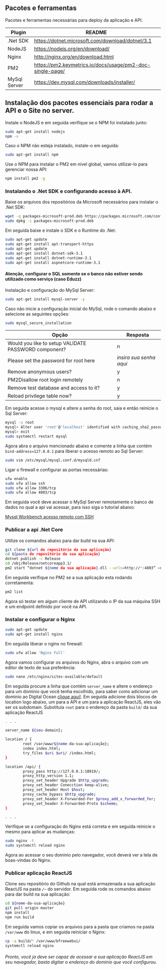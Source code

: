 ## Pacotes e ferramentas

Pacotes e ferramentas necessárias para deploy da aplicação e API.

| Plugin | README |
| ------ | ------ |
| .Net SDK | https://dotnet.microsoft.com/download/dotnet/3.1|
| NodeJS | https://nodejs.org/en/download/|
| Nginx | http://nginx.org/en/download.html|
| PM2 | https://pm2.keymetrics.io/docs/usage/pm2-doc-single-page/|
| MySql Server | https://dev.mysql.com/downloads/installer/|

## Instalação dos pacotes essenciais para rodar a API e o Site no server.

Instale o NodeJS e em seguida verifique se o NPM foi instalado junto:

```sh
sudo apt-get install nodejs
npm -v
```

Caso o NPM não esteja instalado, instale-o em seguida:

```sh
sudo apt-get install npm
```

Use o NPM para instalar o PM2 em nivel global, vamos utilizar-lo para gerenciar nossa API:

```sh
npm install pm2 -g
```

### Instalando o .Net SDK e configurando acesso à API.

Baixe os arquivos dos repositórios da Microsoft necessários para instalar o .Net SDK:

```sh
wget -q packages-microsoft-prod.deb https://packages.microsoft.com/config/ubuntu/20.04/packages-microsoft-prod.deb
sudo dpkg -i packages-microsoft-prod.deb
```

Em seguida baixe e instale o SDK e o Runtime do .Net:

```sh
sudo apt-get update
sudo apt-get install apt-transport-https
sudo apt-get update
sudo apt-get install dotnet-sdk-3.1
sudo apt-get install dotnet-runtime-3.1
sudo apt-get install aspnetcore-runtime-3.1
```

#### Atenção, configurar o SQL somente se o banco não estiver sendo utilizado como serviço (caso Eduzz)

Instalação e configuração do MySql Server:

```sh
sudo apt-get install mysql-server -y
```

Caso não inicie a configuração inicial do MySql, rode o comando abaixo e selecione as seguintes opções:

```sh
sudo mysql_secure_installation
```

| Opção | Resposta |
| ------ | ------ |
| Would you like to setup VALIDATE PASSWORD component? | n |
| Please set the password for root here | _insira sua senha aqui_|
| Remove anonymous users? | y |
| PM2Disallow root login remotely | n |
| Remove test database and access to it? | y |
| Reload privilege table now? | y |

Em seguida acesse o mysql e altere a senha do root, saia e então reinicie o Sql Server:

```sh
mysql -u root
mysql> Alter user 'root'@'localhost' identified with caching_sha2_password by 'root'
mysql> exit
sudo systemctl restart mysql
```

Agora abra o arquivo mencionado abaixo e comente a linha que contém `bind-address=127.0.0.1` para liberar o acesso remoto ao Sql Server:

```sh
sudo vim /etc/mysql/mysql.conf.d/mysqld.cnf
```

Ligar o firewall e configurar as portas necessárias:

```sh
ufw enable
sudo ufw allow ssh
sudo ufw allow 3306/tcp
sudo ufw allow 4803/tcp
```

Em seguida você deve acessar o MySql Server remotamente o banco de dados no qual a api vai acessar, para isso siga o tutorial abaixo:

[Mysql Workbench acesso remoto com SSH](https://tecdicas.com/como-acessar-um-servidor-mysql-usando-um-tunel-ssh-no-windows/)

### Publicar a api .Net Core

Utilize os comandos abaixo para dar build na sua API:

```sh
git clone ${url do repositório da sua aplicação}
cd ${pasta do repositório da sua aplicação}
dotnet publish -c Release
cd /obj/Release/netcoreapp3.1/
pm2 start “dotnet ${nome da sua aplicação}.dll --urls=http://*:4803” –name ${nome da sua aplicação}
```

Em seguida verifique no PM2 se a sua aplicação esta rodando corretamenta:

```sh
pm2 list
```

Agora só testar em algum cliente de API utilizando o IP da sua máquina SSH e um endpoint definido por você na API.

### Instalar e configurar o Nginx

```sh
sudo apt-get update
sudo apt-get install nginx
```

Em seguida liberar o nginx no firewall:

```sh
sudo ufw allow 'Nginx Full'
```

Agora vamos configurar os arquivos do Nginx, abra o arquivo com um editor de texto de sua preferência:

```sh
sudo nano /etc/nginx/sites-available/default
```

Em seguida procure a linha que contém  `server_name` e altere o endereço para um dominio que você tenha escolhido, para saber como adicionar um dominio ao Digital Ocean [clique aqui!](https://docs.digitalocean.com/products/networking/dns/how-to/add-domains/). Em seguida adicione dois blocos de location logo abaixo, um para a API e um para a aplicação ReactJS, eles vão ser os subdomain. Substituia `root` para o endereço da pasta `build/` da sua aplicação ReactJS

```sh
. . .

server_name ${seu-domain};

location / {
        root /var/www/${nome-da-sua-aplicação};
        index index.html;
        try_files $uri $uri/ /index.html;
}

location /api/ {
        proxy_pass http://127.0.0.1:18919/;
        proxy_http_version 1.1;
        proxy_set_header Upgrade $http_upgrade;
        proxy_set_header Conecction keep-alive;
        proxy_set_header Host $host;
        proxy_cache_bypass $http_upgrade;
        proxy_set_header X-Forwarded-For $proxy_add_x_forwarded_for;
        proxy_set_header X-Forwarded-Proto $scheme;
}

. . .
```

Verifique se a configuração do Nginx está correta e em seguida reinicie o mesmo para aplicar as mudanças: 

```sh
sudo nginx -t
sudo systemctl reload nginx
```

Agora ao acessar o seu dominio pelo navegador, você deverá ver a tela de boas-vindas do Nginx.


### Publicar aplicação ReactJS

Clone seu repositório do Github na qual está armazenada a sua aplicação ReactJS na pasta `/~` do servidor. Em seguida rode os comandos abaixo para dar build na sua aplicação:

```sh
cd ${nome-da-sua-aplicação}
git pull origin master
npm install
npm run build
```

Em seguida vamos copiar os arquivos para a pasta que criamos na pasta `/var/www` do linux, e em seguida reiniciar o Nginx: 

```sh
cp -a build/* /var/www/bfreewebui/
systemctl reload nginx
```

###### Pronto, você ja deve ser capaz de acessar a sua aplicação ReactJS em seu navegador, basta digitar o endereço do dominio que você configurou.

